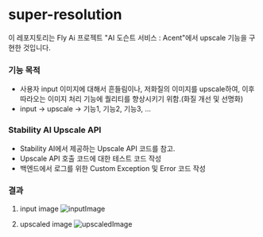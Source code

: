 # super-resolution
이 레포지토리는 Fly Ai 프로젝트 "AI 도슨트 서비스 : Acent"에서 upscale 기능을 구현한 것입니다.

### 기능 목적 
- 사용자 input 이미지에 대해서 흔들림이나, 저화질의 이미지를 upscale하여, 이후 따라오는 이미지 처리 기능에 퀄리티를 향상시키기 위함.(화질 개선 및 선명화)
- input -> upscale -> 기능1, 기능2, 기능3, ...

### Stability AI Upscale API 
- Stability AI에서 제공하는 Upscale API 코드를 참고.
- Upscale API 호출 코드에 대한 테스트 코드 작성
- 백엔드에서 로그를 위한 Custom Exception 및 Error 코드 작성

### 결과
1. input image
![inputImage](https://github.com/chanyoungP/super-resolution/assets/67907678/d48f5a9d-6493-431a-b673-c2b1d515fe19)

2. upscaled image
![upscaledImage](https://github.com/chanyoungP/super-resolution/assets/67907678/898ebd54-0c12-4821-bb66-5bb7f6da9056)

